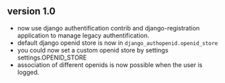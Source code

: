 
## version 1.0

- now use django authentification contrib and django-registration application to manage legacy authentification.
- default django openid store is now in `django_authopenid.openid_store`
- you could now set a custom openid store by settings settings.OPENID_STORE
- association of different openids is now possible when the user is logged.


